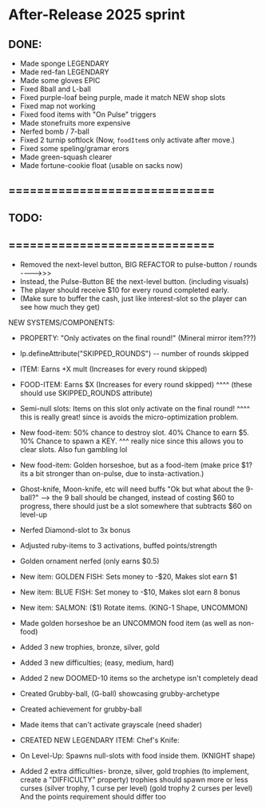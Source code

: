 

# After-Release 2025 sprint

## DONE:

- Made sponge LEGENDARY
- Made red-fan LEGENDARY
- Made some gloves EPIC
- Fixed 8ball and L-ball
- Fixed purple-loaf being purple, made it match NEW shop slots
- Fixed map not working
- Fixed food items with "On Pulse" triggers
- Made stonefruits more expensive
- Nerfed bomb / 7-ball
- Fixed 2 turnip softlock  (Now, `foodItem`s only activate after move.)
- Fixed some speling/gramar erors
- Made green-squash clearer
- Made fortune-cookie float (usable on sacks now)



## =============================
## TODO:
## =============================


- Removed the next-level button, BIG REFACTOR to pulse-button / rounds
---->>>
- Instead, the Pulse-Button BE the next-level button. (including visuals)
- The player should receive $10 for every round completed early.
- (Make sure to buffer the cash, just like interest-slot so the player can see how much they get)

NEW SYSTEMS/COMPONENTS: 
- PROPERTY: "Only activates on the final round!" (Mineral mirror item???)
- lp.defineAttribute("SKIPPED_ROUNDS") -- number of rounds skipped
- ITEM: Earns +X mult (Increases for every round skipped)
- FOOD-ITEM: Earns $X (Increases for every round skipped) 
^^^^ (these should use SKIPPED_ROUNDS attribute)


- Semi-null slots:  Items on this slot only activate on the final round!
^^^^ this is really great! since is avoids the micro-optimization problem.


- New food-item: 50% chance to destroy slot. 40% Chance to earn $5. 10% Chance to spawn a KEY.
^^^ really nice since this allows you to clear slots. Also fun gambling lol

- New food-item: Golden horseshoe, but as a food-item 
(make price $1? its a bit stronger than on-pulse, due to insta-activation.)



- Ghost-knife, Moon-knife, etc will need buffs
"Ok but what about the 9-ball?"
--> the 9 ball should be changed, instead of costing $60 to progress, there should just be a slot somewhere that subtracts $60 on level-up


- Nerfed Diamond-slot to 3x bonus

- Adjusted ruby-items to 3 activations, buffed points/strength

- Golden ornament nerfed (only earns $0.5)



- New item: GOLDEN FISH: Sets money to -$20, Makes slot earn $1

- New item: BLUE FISH: Set money to -$10, Makes slot earn 8 bonus

- New item: SALMON: ($1) Rotate items. (KING-1 Shape, UNCOMMON)

- Made golden horseshoe be an UNCOMMON food item (as well as non-food)


- Added 3 new trophies, bronze, silver, gold

- Added 3 new difficulties; (easy, medium, hard)

- Added 2 new DOOMED-10 items so the archetype isn't completely dead

- Created Grubby-ball, (G-ball) showcasing grubby-archetype

- Created achievement for grubby-ball

- Made items that can't activate grayscale (need shader)

- CREATED NEW LEGENDARY ITEM: Chef's Knife: 
- On Level-Up: Spawns null-slots with food inside them. (KNIGHT shape)


- Added 2 extra difficulties- bronze, silver, gold trophies (to implement, create a "DIFFICULTY" property)
trophies should spawn more or less curses (silver trophy, 1 curse per level) (gold trophy 2 curses per level)
And the points requirement should differ too

